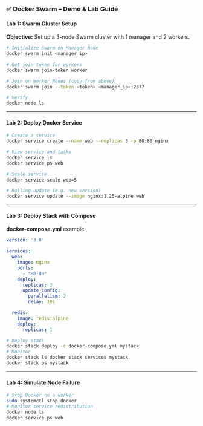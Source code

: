 ### ✅ **Docker Swarm – Demo & Lab Guide**

#### **Lab 1: Swarm Cluster Setup**

**Objective:** Set up a 3-node Swarm cluster with 1 manager and 2 workers.

```bash
# Initialize Swarm on Manager Node
docker swarm init <manager_ip>

# Get join token for workers
docker swarm join-token worker

# Join on Worker Nodes (copy from above)
docker swarm join --token <token> <manager_ip>:2377

# Verify
docker node ls
```

---

#### **Lab 2: Deploy Docker Service**

```bash
# Create a service
docker service create --name web --replicas 3 -p 80:80 nginx

# View service and tasks
docker service ls
docker service ps web

# Scale service
docker service scale web=5

# Rolling update (e.g. new version)
docker service update --image nginx:1.25-alpine web
```

---

#### **Lab 3: Deploy Stack with Compose**

**docker-compose.yml** example:

```yaml
version: '3.8'

services:
  web:
    image: nginx
    ports:
      - "80:80"
    deploy:
      replicas: 3
      update_config:
        parallelism: 2
        delay: 10s

  redis:
    image: redis:alpine
    deploy:
      replicas: 1
```

```bash
# Deploy stack 
docker stack deploy -c docker-compose.yml mystack 
# Monitor 
docker stack ls docker stack services mystack 
docker stack ps mystack
```

---

#### **Lab 4: Simulate Node Failure**

```bash
# Stop Docker on a worker 
sudo systemctl stop docker 
# Monitor service redistribution 
docker node ls 
docker service ps web
```
